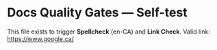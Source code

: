 # Docs Quality Gates — Self-test
This file exists to trigger **Spellcheck** (en-CA) and **Link Check**.
Valid link: https://www.google.ca/
